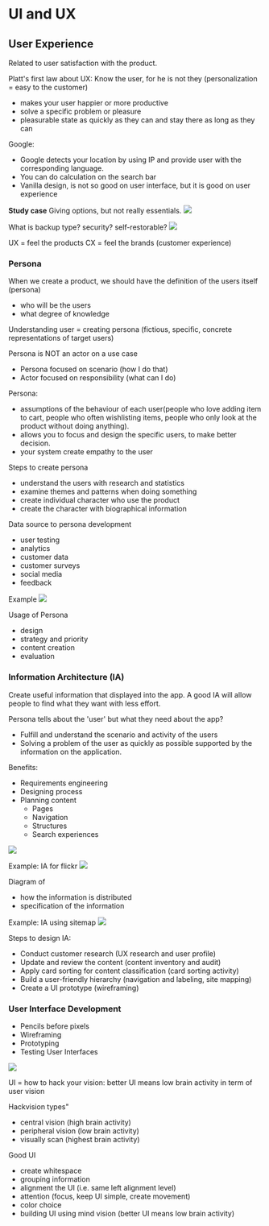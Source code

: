 # UI and UX

## User Experience
Related to user satisfaction with the product.

Platt's first law about UX:
Know the user, for he is not they (personalization = easy to the customer) 
- makes your user happier or more productive
- solve a specific problem or pleasure
- pleasurable state as quickly as they can and stay there as long as they can

Google:
- Google detects your location by using IP and provide user with the corresponding language.
- You can do calculation on the search bar
- Vanilla design, is not so good on user interface, but it is good on user experience

**Study case**
Giving options, but not really essentials.
![](attachments/Pasted%20image%2020211123100650.png)

What is backup type? security? self-restorable?
![](attachments/Pasted%20image%2020211123100752.png)

UX = feel the products
CX = feel the brands
(customer experience)

### Persona
When we create a product, we should have the definition of the users itself (persona)
- who will be the users
- what degree of knowledge

Understanding user = creating persona (fictious, specific, concrete representations of target users)

Persona is NOT an actor on a use case
- Persona focused on scenario (how I do that)
- Actor focused on responsibility (what can I do)

Persona:
- assumptions of the behaviour of each user(people who love adding item to cart, people who often wishlisting items, people who only look at the product without doing anything).
- allows you to focus and design the specific users, to make better decision.
- your system create empathy to the user

Steps to create persona
- understand the users with research and statistics
- examine themes and patterns when doing something
- create individual character who use the product
- create the character with biographical information

Data source to persona development
- user testing
- analytics
- customer data
- customer surveys
- social media
- feedback

Example
![](attachments/Pasted%20image%2020211123102545.png)

Usage of Persona
- design
- strategy and priority
- content creation
- evaluation

### Information Architecture (IA)
Create useful information that displayed into the app. A good IA will allow people to find what they want with less effort.

Persona tells about the 'user' but what they need about the app?
- Fulfill and understand the scenario and activity of the users
- Solving a problem of the user as quickly as possible supported by the information on the application.

Benefits:
- Requirements engineering
- Designing process
- Planning content
	- Pages
	- Navigation
	- Structures
	- Search experiences

![](attachments/Pasted%20image%2020211123103931.png)

Example: IA for flickr
![](attachments/Pasted%20image%2020211123104103.png)

Diagram of 
- how the information is distributed
- specification of the information

Example: IA using sitemap
![](attachments/Pasted%20image%2020211123104226.png)


Steps to design IA:
- Conduct customer research (UX research and user profile)
- Update and review the content (content inventory and audit)
- Apply card sorting for content classification (card sorting activity)
- Build a user-friendly hierarchy (navigation and labeling, site mapping)
- Create a UI prototype (wireframing)

### User Interface Development
- Pencils before pixels
- Wireframing
- Prototyping
- Testing User Interfaces

![](attachments/Pasted%20image%2020211123110348.png)

UI = how to hack your vision: better UI means low brain activity in term of user vision

Hackvision types"
- central vision (high brain activity)
- peripheral vision (low brain activity)
- visually scan (highest brain activity)

Good UI
- create whitespace
- grouping information
- alignment the UI (i.e. same left alignment level)
- attention (focus, keep UI simple, create movement)
- color choice
- building UI using mind vision (better UI means low brain activity)